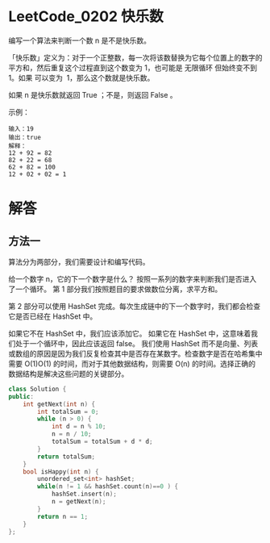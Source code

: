 # LeetCode_0202 快乐数
编写一个算法来判断一个数 n 是不是快乐数。

「快乐数」定义为：对于一个正整数，每一次将该数替换为它每个位置上的数字的平方和，然后重复这个过程直到这个数变为 1，也可能是 无限循环 但始终变不到 1。如果 可以变为  1，那么这个数就是快乐数。

如果 n 是快乐数就返回 True ；不是，则返回 False 。

示例：
```
输入：19
输出：true
解释：
12 + 92 = 82
82 + 22 = 68
62 + 82 = 100
12 + 02 + 02 = 1
```

# 解答
## 方法一
算法分为两部分，我们需要设计和编写代码。

给一个数字 n，它的下一个数字是什么？
按照一系列的数字来判断我们是否进入了一个循环。
第 1 部分我们按照题目的要求做数位分离，求平方和。

第 2 部分可以使用 HashSet 完成。每次生成链中的下一个数字时，我们都会检查它是否已经在 HashSet 中。

如果它不在 HashSet 中，我们应该添加它。
如果它在 HashSet 中，这意味着我们处于一个循环中，因此应该返回 false。
我们使用 HashSet 而不是向量、列表或数组的原因是因为我们反复检查其中是否存在某数字。检查数字是否在哈希集中需要 O(1)O(1) 的时间，而对于其他数据结构，则需要 O(n) 的时间。选择正确的数据结构是解决这些问题的关键部分。

```C++
class Solution {
public:
    int getNext(int n) {
        int totalSum = 0;
        while (n > 0) {
            int d = n % 10;
            n = n / 10;
            totalSum = totalSum + d * d;
        }
        return totalSum;
    }
    bool isHappy(int n) {
        unordered_set<int> hashSet;
        while(n != 1 && hashSet.count(n)==0 ) {
            hashSet.insert(n);
            n = getNext(n);
        }
        return n == 1;
    }
};
```

